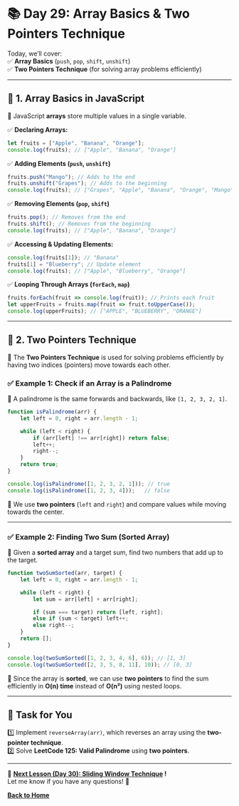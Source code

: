 # **📚 Day 29: Array Basics & Two Pointers Technique**  

Today, we’ll cover:  
✅ **Array Basics** (`push`, `pop`, `shift`, `unshift`)  
✅ **Two Pointers Technique** (for solving array problems efficiently)  

---

## **🔹 1. Array Basics in JavaScript**  

📌 JavaScript **arrays** store multiple values in a single variable.  

✅ **Declaring Arrays:**  
```js
let fruits = ["Apple", "Banana", "Orange"];
console.log(fruits); // ["Apple", "Banana", "Orange"]
```

✅ **Adding Elements (`push`, `unshift`)**  
```js
fruits.push("Mango"); // Adds to the end
fruits.unshift("Grapes"); // Adds to the beginning
console.log(fruits); // ["Grapes", "Apple", "Banana", "Orange", "Mango"]
```

✅ **Removing Elements (`pop`, `shift`)**  
```js
fruits.pop(); // Removes from the end
fruits.shift(); // Removes from the beginning
console.log(fruits); // ["Apple", "Banana", "Orange"]
```

✅ **Accessing & Updating Elements:**  
```js
console.log(fruits[1]); // "Banana"
fruits[1] = "Blueberry"; // Update element
console.log(fruits); // ["Apple", "Blueberry", "Orange"]
```

✅ **Looping Through Arrays (`forEach`, `map`)**  
```js
fruits.forEach(fruit => console.log(fruit)); // Prints each fruit
let upperFruits = fruits.map(fruit => fruit.toUpperCase());
console.log(upperFruits); // ["APPLE", "BLUEBERRY", "ORANGE"]
```

---

## **🔹 2. Two Pointers Technique**  

📌 The **Two Pointers Technique** is used for solving problems efficiently by having two indices (pointers) move towards each other.  

### **✅ Example 1: Check if an Array is a Palindrome**  
📌 A palindrome is the same forwards and backwards, like `[1, 2, 3, 2, 1]`.  

```js
function isPalindrome(arr) {
    let left = 0, right = arr.length - 1;

    while (left < right) {
        if (arr[left] !== arr[right]) return false;
        left++;
        right--;
    }
    return true;
}

console.log(isPalindrome([1, 2, 3, 2, 1])); // true
console.log(isPalindrome([1, 2, 3, 4]));   // false
```
🔹 We use **two pointers** (`left` and `right`) and compare values while moving towards the center.  

---

### **✅ Example 2: Finding Two Sum (Sorted Array)**  
📌 Given a **sorted array** and a target sum, find two numbers that add up to the target.  

```js
function twoSumSorted(arr, target) {
    let left = 0, right = arr.length - 1;

    while (left < right) {
        let sum = arr[left] + arr[right];

        if (sum === target) return [left, right];
        else if (sum < target) left++;
        else right--;
    }
    return [];
}

console.log(twoSumSorted([1, 2, 3, 4, 6], 6)); // [1, 3]
console.log(twoSumSorted([2, 3, 5, 8, 11], 10)); // [0, 3]
```
🔹 Since the array is **sorted**, we can use **two pointers** to find the sum efficiently in **O(n) time** instead of **O(n²)** using nested loops.  

---

## **📝 Task for You**  
1️⃣ Implement `reverseArray(arr)`, which reverses an array using the **two-pointer technique**.  
2️⃣ Solve **LeetCode 125: Valid Palindrome** using **two pointers**.  

---

🎯 **[Next Lesson (Day 30): Sliding Window Technique](../day_30/) !**  
Let me know if you have any questions! 🚀

[**Back to Home**](../../../)